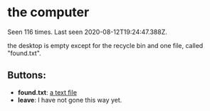 # the computer

Seen 116 times. Last seen 2020-08-12T19:24:47.388Z.

the desktop is empty except for the recycle bin and one file, called "found.txt".

## Buttons:

- **found.txt**: [a text file](a-text-file-Ndymrr5.md)
- **leave**: I have not gone this way yet.